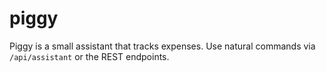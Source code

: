 # piggy
Piggy is a small assistant that tracks expenses. Use natural commands via `/api/assistant` or the REST endpoints.
